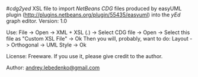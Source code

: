 #<em>cdg2yed</em>
XSL file to import <em>NetBeans</em> <em>CDG</em> files produced by easyUML plugin (http://plugins.netbeans.org/plugin/55435/easyuml) into the <em>yEd</em> graph editor.
Version: 1.0

Use: File -> Open -> XML + XSL (*.*) -> Select CDG file -> Open -> Select this file as "Custom XSL File" -> Ok
Then you will, probably, want to do: Layout -> Orthogonal -> UML Style -> Ok

License: Freeware. If you use it, please give credit to the author.

Author: andrey.lebedenko@gmail.com 

